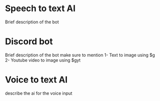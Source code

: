 # Speech to text AI
Brief description of the bot

# Discord bot
Brief description of the bot make sure to mention 
1- Text to image using $g
2- Youtube video to image using $gyt

# Voice to text AI 
describe the ai  for the voice input 
